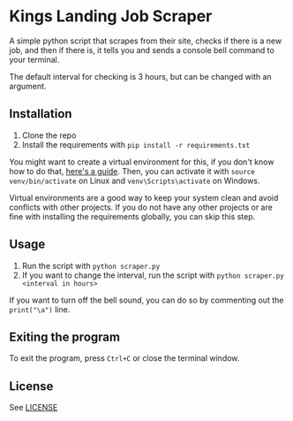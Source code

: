 # Kings Landing Job Scraper

A simple python script that scrapes from their site, checks if there is a new job, and then if there is, it tells you and sends a console bell command to your terminal.

The default interval for checking is 3 hours, but can be changed with an argument.

## Installation

1. Clone the repo
2. Install the requirements with `pip install -r requirements.txt`

You might want to create a virtual environment for this, if you don't know how to do that, [here's a guide](https://docs.python.org/3/library/venv.html).
Then, you can activate it with `source venv/bin/activate` on Linux and `venv\Scripts\activate` on Windows.


Virtual environments are a good way to keep your system clean and avoid conflicts with other projects. If you do not have any other projects or are fine with installing the requirements globally, you can skip this step.

## Usage
1. Run the script with `python scraper.py`
2. If you want to change the interval, run the script with `python scraper.py <interval in hours>`

If you want to turn off the bell sound, you can do so by commenting out the `print("\a")` line.

## Exiting the program
To exit the program, press `Ctrl+C` or close the terminal window.

## License
See [LICENSE](LICENSE)